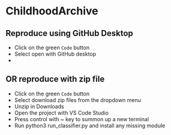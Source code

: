 # ChildhoodArchive

## Reproduce using GitHub Desktop
- Click on the green ```Code``` button
- Select open with GitHub desktop
- 
## OR reproduce with zip file
- Click on the green ```Code``` button
- Select download zip files from the dropdown menu
- Unzip in Downloads
- Open the project with VS Code Studio
- Press control with ~ key to summon up a new terminal
- Run python3 run_classifier.py and install any missing module
